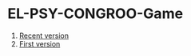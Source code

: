 EL-PSY-CONGROO-Game
===================

1. [Recent version](https://github.com/sjbarlas/EL-PSY-CONGROO-Game/tree/master/Tweaks)
2. [First version](https://github.com/sjbarlas/EL-PSY-CONGROO-Game/tree/master/EL_PSY_CONGROO)

